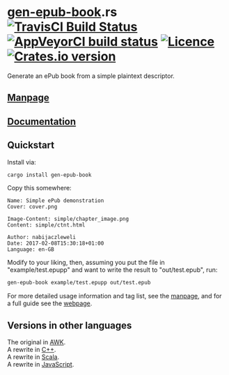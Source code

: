 # [gen-epub-book](https://nabijaczleweli.xyz/content/gen-epub-book).rs [![TravisCI Build Status](https://travis-ci.org/nabijaczleweli/gen-epub-book.rs.svg?branch=master)](https://travis-ci.org/nabijaczleweli/gen-epub-book.rs) [![AppVeyorCI build status](https://ci.appveyor.com/api/projects/status/nf3ee2canlbp28o8/branch/master?svg=true)](https://ci.appveyor.com/project/nabijaczleweli/gen-epub-book-rs/branch/master) [![Licence](https://img.shields.io/badge/license-MIT-blue.svg?style=flat)](LICENSE) [![Crates.io version](http://meritbadge.herokuapp.com/gen-epub-book)](https://crates.io/crates/gen-epub-book)
Generate an ePub book from a simple plaintext descriptor.

## [Manpage](https://cdn.rawgit.com/nabijaczleweli/gen-epub-book/man/gen-epub-book.rs.1.html)
## [Documentation](https://cdn.rawgit.com/nabijaczleweli/gen-epub-book.rs/doc/gen_epub_book/index.html)

## Quickstart

Install via:

```sh
cargo install gen-epub-book
```

Copy this somewhere:

```
Name: Simple ePub demonstration
Cover: cover.png

Image-Content: simple/chapter_image.png
Content: simple/ctnt.html

Author: nabijaczleweli
Date: 2017-02-08T15:30:18+01:00
Language: en-GB
```

Modify to your liking, then, assuming you put the file in "example/test.epupp" and want to write the result to "out/test.epub", run:

```sh
gen-epub-book example/test.epupp out/test.epub
```

For more detailed usage information and tag list, see the [manpage](https://cdn.rawgit.com/nabijaczleweli/gen-epub-book/man/gen-epub-book.rs.1.html),
and for a full guide see the [webpage](https://nabijaczleweli.xyz/content/gen-epub-book).

## Versions in other languages

The original in [AWK](https://github.com/nabijaczleweli/gen-epub-book).<br />
A rewrite in [C++](https://github.com/nabijaczleweli/gen-epub-book.cpp).<br />
A rewrite in [Scala](https://github.com/nabijaczleweli/gen-epub-book.scala).<br />
A rewrite in [JavaScript](https://github.com/nabijaczleweli/gen-epub-book.js).
